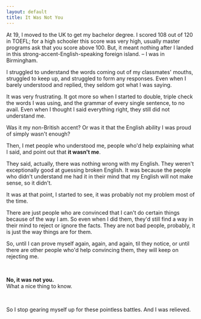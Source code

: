 ```yaml
---
layout: default
title: It Was Not You
---
```


At 19, I moved to the UK to get my bachelor degree. I scored 108 out of 120 in TOEFL; for a high schooler this score was very high, usually master programs ask that you score above 100. But, it meant nothing after I landed in this strong-accent-English-speaking foreign island. – I was in Birmingham.

I struggled to understand the words coming out of my classmates' mouths, struggled to keep up, and struggled to form any responses. Even when I barely understood and replied, they seldom got what I was saying.

It was very frustrating. It got more so when I started to double, triple check the words I was using, and the grammar of every single sentence, to no avail. Even when I thought I said everything right, they still did not understand me.

Was it my non-British accent? Or was it that the English ability I was proud of simply wasn't enough?

Then, I met people who understood me, people who'd help explaining what I said, and point out that **it wasn't me**.

They said, actually, there was nothing wrong with my English. They weren't exceptionally good at guessing broken English. It was because the people who didn't understand me had it in their mind that my English will not make sense, so it didn't.

It was at that point, I started to see, it was probably not my problem most of the time.

There are just people who are convinced that I can't do certain things because of the way I am. So even when I did them, they'd still find a way in their mind to reject or ignore the facts. They are not bad people, probably, it is just the way things are for them.

So, until I can prove myself again, again, and again, til they notice, or until there are other people who'd help convincing them, they will keep on rejecting me.

&nbsp;

**No, it was not you.**<br/>
What a nice thing to know.

&nbsp;

So I stop gearing myself up for these pointless battles.
And I was relieved.
